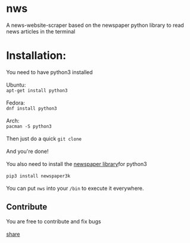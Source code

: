 # nws
A news-website-scraper based on the newspaper python library to read news articles in the terminal 

<h1>Installation:</h1>
You need to have python3 installed 
<br>
<br>
Ubuntu:
<br>
<code>apt-get install python3</code>
<br>
<br>
Fedora:
<br>
<code>dnf install python3</code>
<br>
<br>
Arch:
<br>
<code>pacman -S python3</code>
<br>
<br>
Then just do a quick <code>git clone </code>
<br>
<br>
And you're done! 
<br>
<br>
You also need to install the <a href="https://github.com/codelucas/newspaper">newspaper library</a>for python3
<br>
<br>
<code>pip3 install newspaper3k</code>
<br>
<br>
You can put <code>nws</code> into your <code>/bin</code> to execute it everywhere.
<br>
<h2>Contribute</h2>
You are free to contribute and fix bugs
<br>
<br>
<a href="mailto:?subject=Here is a cool app!&body=https://github.com/Falk-Witte/nws">share</a>
